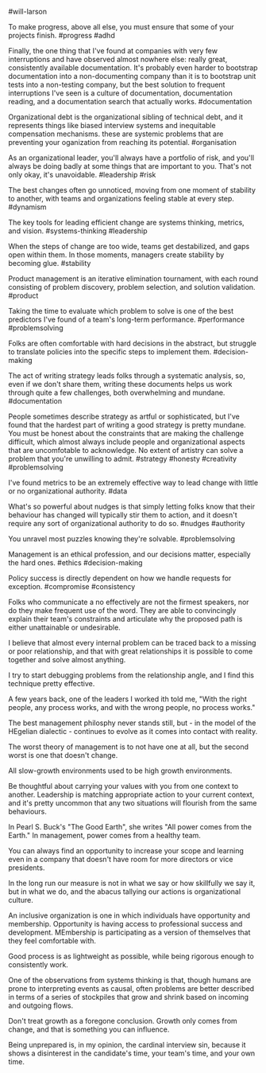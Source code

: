 
#will-larson

To make progress, above all else, you must ensure that some of your projects finish. 
#progress #adhd

Finally, the one thing that I've found at companies with very few interruptions and have observed almost nowhere else: really great, consistently available documentation. It's probably even harder to bootstrap documentation into a non-documenting company than it is to bootstrap unit tests into a non-testing company, but the best solution to frequent interruptions I've seen is a culture of documentation, documentation reading, and a documentation search that actually works. 
#documentation 

Organizational debt is the organizational sibling of technical debt, and it represents things like biased interview systems and inequitable compensation mechanisms. these are systemic problems that are preventing your oganization from reaching its potential. 
#organisation 

As an organizational leader, you'll always have a portfolio of risk, and you'll always be doing badly at some things that are important to you. That's not only okay, it's unavoidable. 
#leadership #risk

The best changes often go unnoticed, moving from one moment of stability to another, with teams and organizations feeling stable at every step. 
#dynamism 

The key tools for leading efficient change are systems thinking, metrics, and vision.
#systems-thinking #leadership 

When the steps of change are too wide, teams get destabilized, and gaps open within them. In those moments, managers create stability by becoming glue.
#stability

Product management is an iterative elimination tournament, with each round consisting of problem discovery, problem selection, and solution validation.
#product

Taking the time to evaluate which problem to solve is one of the best predictors I've found of a team's long-term performance. 
#performance #problemsolving

Folks are often comfortable with hard decisions in the abstract, but struggle to translate policies into the specific steps to implement them.
#decision-making

The act of writing strategy leads folks through a systematic analysis, so, even if we don't share them, writing these documents helps us work through quite a few challenges, both overwhelming and mundane.
#documentation 

People sometimes describe strategy as artful or sophisticated, but I've found that the hardest part of writing a good strategy is pretty mundane. You must be honest about the constraints that are making the challenge difficult, which almost always include people and organizational aspects that are uncomfotable to acknowledge. No extent of artistry can solve a problem that you're unwilling to admit.
#strategy #honesty #creativity #problemsolving 

I've found metrics to be an extremely effective way to lead change with little or no organizational authority. 
#data

What's so powerful about nudges is that simply letting folks know that their behaviour has changed will typically stir them to action, and it doesn't require any sort of organizational authority to do so. 
#nudges #authority

You unravel most puzzles knowing they're solvable.
#problemsolving 

Management is an ethical profession, and our decisions matter, especially the hard ones. 
#ethics #decision-making 

Policy success is directly dependent on how we handle requests for exception. 
#compromise #consistency

Folks who communicate a no effectively are not the firmest speakers, nor do they make frequent use of the word. They are able to convincingly explain their team's constraints and articulate why the proposed path is either unattainable or undesirable. 

I believe that almost every internal problem can be traced back to a missing or poor relationship, and that with great relationships it is possible to come together and solve almost anything. 

I try to start debugging problems from the relationship angle, and I find this technique pretty effective. 

A few years back, one of the leaders I worked ith told me, "With the right people, any process works, and with the wrong people, no process works."

The best management philosphy never stands still, but - in the model of the HEgelian dialectic - continues to evolve as it comes into contact with reality. 

The worst theory of management is to not have one at all, but the second worst is one that doesn't change. 

All slow-growth environments used to be high growth environments.

Be thoughtful about carrying your values with you from one context to another. Leadership is matching appropriate action to your current context, and it's pretty uncommon that any two situations will flourish from the same behaviours. 

In Pearl S. Buck's "The Good Earth", she writes "All power comes from the Earth." In management, power comes from a healthy team. 

You can always find an opportunity to increase your scope and learning even in a company that doesn't have room for more directors or vice presidents. 

In the long run our measure is not in what we say or how skillfully we say it, but in what we do, and the abacus tallying our actions is organizational culture. 

An inclusive organization is one in which individuals have opportunity and membership. Opportunity is having access to professional success and development. MEmbership is participating as a version of themselves that they feel comfortable with. 

Good process is as lightweight as possible, while being rigorous enough to consistently work. 

One of the observations from systems thinking is that, though humans are prone to interpreting events as causal, often problems are better described in terms of a series of stockpiles that grow and shrink based on incoming and outgoing flows. 

Don't treat growth as a foregone conclusion. Growth only comes from change, and that is something you can influence.

Being unprepared is, in my opinion, the cardinal interview sin, because it shows a disinterest in the candidate's time, your team's time, and your own time. 

